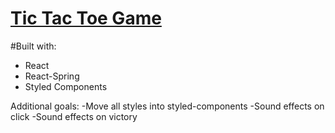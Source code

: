 # [Tic Tac Toe Game](https://gabester0.github.io/TicTacToe/)

#Built with:
 - React
 - React-Spring
 - Styled Components


Additional goals:
-Move all styles into styled-components
-Sound effects on click
-Sound effects on victory